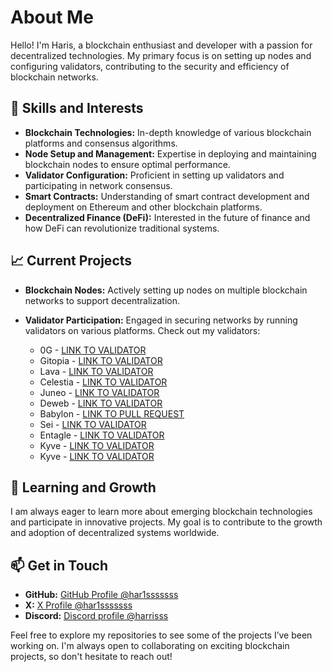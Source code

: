 # About Me

Hello! I'm Haris, a blockchain enthusiast and developer with a passion for decentralized technologies. My primary focus is on setting up nodes and configuring validators, contributing to the security and efficiency of blockchain networks.

## 🌟 Skills and Interests

- **Blockchain Technologies:** In-depth knowledge of various blockchain platforms and consensus algorithms.
- **Node Setup and Management:** Expertise in deploying and maintaining blockchain nodes to ensure optimal performance.
- **Validator Configuration:** Proficient in setting up validators and participating in network consensus.
- **Smart Contracts:** Understanding of smart contract development and deployment on Ethereum and other blockchain platforms.
- **Decentralized Finance (DeFi):** Interested in the future of finance and how DeFi can revolutionize traditional systems.

## 📈 Current Projects

- **Blockchain Nodes:** Actively setting up nodes on multiple blockchain networks to support decentralization.
- **Validator Participation:** Engaged in securing networks by running validators on various platforms. Check out my validators:

  - 0G - [LINK TO VALIDATOR](https://testnet.0g.explorers.guru/validator/0gvaloper1f50jdudstj23m8uu8qyswdpwvznd8j5e66wssk)
  - Gitopia - [LINK TO VALIDATOR](https://gitopia.explorers.guru/validator/gitopiavaloper1q2huu8xjra85qq0smd8xwxxj5rcksckansp3kv)
  - Lava - [LINK TO VALIDATOR](https://lava.explorers.guru/validator/lava@valoper1nnrxhkl7mp6sgxnmnejqsvrqfsvzk99vsyqnuf)
  - Celestia - [LINK TO VALIDATOR](https://celestia.explorers.guru/validator/celestiavaloper1f6fxqjxvdwma3mewa4r2pxdcmed8u53gf40hy9)
  - Juneo - [LINK TO VALIDATOR](https://genesis.mcnscan.io/chain/U57R134aetAHRKD5rwCfNC8Dfj9cF3GsmW7VygGJr)
  - Deweb - [LINK TO VALIDATOR](https://dws.explorers.guru/validator/dewebvaloper1ykvjrljrq79jqtkwd78e9ullugz5g7rn6c6k8u)
  - Babylon - [LINK TO PULL REQUEST](https://github.com/babylonchain/networks/pull/328)
  - Sei - [LINK TO VALIDATOR](https://sei.explorers.guru/validator/seivaloper1sg42mnaluh58hraayt6rg2a8mkzjd9wc6vxsmk)
  - Entagle - [LINK TO VALIDATOR](https://testnet.itrocket.net/entangle/staking/ethmvaloper1nv4jum04jsgvg2hu30yf797zddjs7vjs49jpem)
  - Kyve - [LINK TO VALIDATOR](https://kyve-beta.netlify.app/#/validators/kyve122h0kuz82l03sx79j2vdrcrgf9q3yp58ufc40r)
  - Kyve - [LINK TO VALIDATOR](https://explorer.kyve.network/korellia/staking/kyvevaloper1asvtgrzp9q2lkzeru03rqkwg656nvmf5f8q7ry)

## 🌱 Learning and Growth

I am always eager to learn more about emerging blockchain technologies and participate in innovative projects. My goal is to contribute to the growth and adoption of decentralized systems worldwide.

## 📫 Get in Touch

- **GitHub:** [GitHub Profile @har1sssssss](https://github.com/har1sssssss)
- **X:** [X Profile @har1sssssss](https://x.com/har1sssssss)
- **Discord:** [Discord profile @harrisss](https://discord.com/users/960309236791935067)

Feel free to explore my repositories to see some of the projects I’ve been working on. I'm always open to collaborating on exciting blockchain projects, so don't hesitate to reach out!

